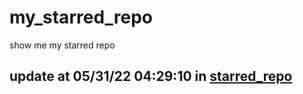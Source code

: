 # my_starred_repo
show me my starred repo

update at 05/31/22 04:29:10 in [starred_repo](./index.html)
---

